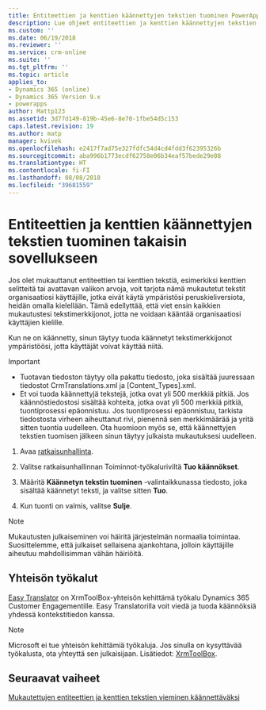 ```yaml
---
title: Entiteettien ja kenttien käännettyjen tekstien tuominen PowerAppsissa | MicrosoftDocs
description: Lue ohjeet entiteettien ja kenttien käännettyjen tekstien tuomiseen
ms.custom: ''
ms.date: 06/19/2018
ms.reviewer: ''
ms.service: crm-online
ms.suite: ''
ms.tgt_pltfrm: ''
ms.topic: article
applies_to:
- Dynamics 365 (online)
- Dynamics 365 Version 9.x
- powerapps
author: Mattp123
ms.assetid: 3d77d149-819b-45e6-8e70-1fbe54d5c153
caps.latest.revision: 19
ms.author: matp
manager: kvivek
ms.openlocfilehash: e2417f7ad75e327fdfc54d4cd4fdd3f62395326b
ms.sourcegitcommit: aba996b1773ecdf62758e06b34eaf57bede29e08
ms.translationtype: HT
ms.contentlocale: fi-FI
ms.lasthandoff: 08/08/2018
ms.locfileid: "39681559"
---
```

# <a name="import-translated-entity-and-field-text-back-into-an-app"></a>Entiteettien ja kenttien käännettyjen tekstien tuominen takaisin sovellukseen

Jos olet mukauttanut entiteettien tai kenttien tekstiä, esimerkiksi kenttien selitteitä tai avattavan valikon arvoja, voit tarjota nämä mukautetut tekstit organisaatiosi käyttäjille, jotka eivät käytä ympäristösi peruskieliversiota, heidän omalla kielellään. Tämä edellyttää, että viet ensin kaikkien mukautustesi tekstimerkkijonot, jotta ne voidaan kääntää organisaatiosi käyttäjien kielille.  
  
 Kun ne on käännetty, sinun täytyy tuoda käännetyt tekstimerkkijonot ympäristöösi, jotta käyttäjät voivat käyttää niitä.  
  
> [!IMPORTANT]
> - Tuotavan tiedoston täytyy olla pakattu tiedosto, joka sisältää juuressaan tiedostot CrmTranslations.xml ja [Content_Types].xml.  
> - Et voi tuoda käännettyjä tekstejä, jotka ovat yli 500 merkkiä pitkiä. Jos käännöstiedostosi sisältää kohteita, jotka ovat yli 500 merkkiä pitkiä, tuontiprosessi epäonnistuu. Jos tuontiprosessi epäonnistuu, tarkista tiedostosta virheen aiheuttanut rivi, pienennä sen merkkimäärää ja yritä sitten tuontia uudelleen. Ota huomioon myös se, että käännettyjen tekstien tuomisen jälkeen sinun täytyy julkaista mukautuksesi uudelleen.  
  
1. Avaa [ratkaisunhallinta](../model-driven-apps/advanced-navigation.md#solution-explorer).  
  
2. Valitse ratkaisunhallinnan Toiminnot-työkaluriviltä **Tuo käännökset**.  
3.  Määritä **Käännetyn tekstin tuominen** -valintaikkunassa tiedosto, joka sisältää käännetyt teksti, ja valitse sitten **Tuo**.  
  
4.  Kun tuonti on valmis, valitse **Sulje**.  
  
> [!NOTE]
>  Mukautusten julkaiseminen voi häiritä järjestelmän normaalia toimintaa. Suosittelemme, että julkaiset sellaisena ajankohtana, jolloin käyttäjille aiheutuu mahdollisimman vähän häiriöitä.  

## <a name="community-tools"></a>Yhteisön työkalut

[Easy Translator](https://www.xrmtoolbox.com/plugins/MsCrmTools.Translator/) on XrmToolBox-yhteisön kehittämä työkalu Dynamics 365 Customer Engagementille. Easy Translatorilla voit viedä ja tuoda käännöksiä yhdessä kontekstitiedon kanssa. 

> [!NOTE]
> Microsoft ei tue yhteisön kehittämiä työkaluja. Jos sinulla on kysyttävää työkalusta, ota yhteyttä sen julkaisijaan. Lisätiedot: [XrmToolBox](https://www.xrmtoolbox.com).

## <a name="next-steps"></a>Seuraavat vaiheet  
 [Mukautettujen entiteettien ja kenttien tekstien vieminen käännettäväksi](export-customized-entity-field-text-translation.md)
